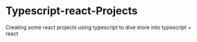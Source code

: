 # Typescript-react-Projects
Creating some react projects using typescript to dive more into typescript + react
